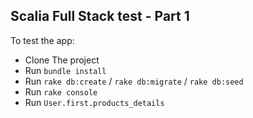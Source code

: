 ## Scalia Full Stack test - Part 1

To test the app:

- Clone The project
- Run `bundle install`
- Run `rake db:create` / `rake db:migrate` / `rake db:seed`
- Run `rake console`
- Run `User.first.products_details`
